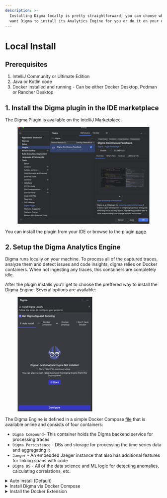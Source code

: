 ```yaml
---
description: >-
  Installing Digma locally is pretty straightforward, you can choose whether you
  want Digma to install its Analytics Engine for you or do it on your own.
---
```


# Local Install

## Prerequisites

1. IntelliJ Community or Ultimate Edition
2. Java or Kotlin code
3. Docker installed and running - Can be either Docker Desktop, Podman or Rancher Desktop&#x20;

## 1. Install the Digma plugin in the IDE marketplace

The Digma Plugin is available on the IntelliJ Marketplace.&#x20;

<figure><img src=".gitbook/assets/image (2).png" alt=""><figcaption></figcaption></figure>

You can install the plugin from your IDE or browse to the plugin [page](https://plugins.jetbrains.com/plugin/19470-digma-continuous-feedback). &#x20;

## 2.  Setup the Digma Analytics Engine

Digma runs locally on your machine. To process all of the captured traces, analyze them and detect issues and code insights, digma relies on Docker containers. When not ingesting any traces, this containers are completely idle.

After the plugin installs you'll get to choose the preffered way to install the Digma Engine.  Several options are available:

<figure><img src=".gitbook/assets/image (5).png" alt="" width="240"><figcaption></figcaption></figure>

The Digma Engine is defined in a simple Docker Compose [file](https://github.com/digma-ai/digma/blob/main/docker/docker-compose.yml) that is available online and consists of four containers:

* `Digma Compound`- This container holds the Digma backend service for processing traces
* `Digma Persistence` - DBs and storage for processing the time series data and aggregating it
* `Jaeger` - An embedded Jaeger instance that also has additional features for linking spans with code
* `Digma DS` - All of the data science and ML logic for detecting anomalies, calculating correlations, etc.

<details>

<summary>Auto install  (Default)</summary>

This is the default option. After installation, the plugin will try to start the Digme Engine containers on your local Docker environment and will offer clear controls to allow you to `Stop` `Start` or `Remove` it.  The benefit of using this approach is that Digma will be able to also update the Engine when a new release becomes available.:&#x20;

![](<.gitbook/assets/image (4).png>)

</details>

<details>

<summary>Install Digma via Docker Compose</summary>

You can simply install Digma yourself using the Docker Compose file.&#x20;

Simply select the `Docker Compose` tab from the onboarding page and follow the instructions to download the Docker Compose file and run it locally.

![](<.gitbook/assets/image (6).png>)

Notice that you can use this method to deploy to other Docker platforms Both Rancher Desktop and Podman support the Docker Compose spec so you can use [Rancher Compose](https://rancher.com/docs/rancher/v1.6/en/cattle/rancher-compose/) or  [Podman Compose ](https://docs.podman.io/en/latest/markdown/podman-compose.1.html)respectively. &#x20;

</details>

<details>

<summary>Install the Docker Extension</summary>

Digma also comes bundled as a Docker Extension. If you're using Docker Desktop you can deploy the Digma Engine this way as well. The benefit is that the Digma Containers will run in their own system space and will not create any confusion with the rest of the containers you're running for your application.

You can install the Digma Extension from the Docker Marketplace or by visiting the [extension page](https://hub.docker.com/extensions/digmaai/digma-docker-extension).&#x20;

</details>
